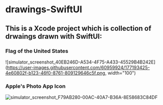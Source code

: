 # drawings-SwiftUI


## This is a Xcode project which is collection of drwaings drawn with SwiftUI:

### Flag of the United States

![simulator_screenshot_40EB246D-A534-4F75-A433-45529B4B242E](https://user-images.githubusercontent.com/60959924/177193425-4e60802f-b123-46f0-8761-809129646c5f.png, width="100")

### Apple's Photo App Icon

![simulator_screenshot_F79AB280-00AC-40A7-B36A-8E58683C84DF](https://user-images.githubusercontent.com/60959924/177193482-ab0a4bd8-dc79-49e3-83d8-e64f74b08317.png)


